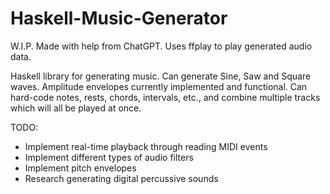 # Haskell-Music-Generator

W.I.P.
Made with help from ChatGPT.
Uses ffplay to play generated audio data.

Haskell library for generating music. Can generate Sine, Saw and Square waves. Amplitude envelopes currently implemented and functional.
Can hard-code notes, rests, chords, intervals, etc., and combine multiple tracks which will all be played at once.

TODO:
- Implement real-time playback through reading MIDI events
- Implement different types of audio filters
- Implement pitch envelopes
- Research generating digital percussive sounds
